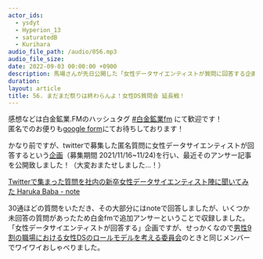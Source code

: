 ```yaml
---
actor_ids:
  - ysdyt
  - Hyperion_13
  - saturatedB
  - Kurihara
audio_file_path: /audio/056.mp3
audio_file_size: 
date: 2022-09-03 00:00:00 +0900
description: 馬場さんが先日公開した「女性データサイエンティストが質問に回答する企画」の延長戦です。
duration: 
layout: article
title: 56. まだまだ祭りは終わらんよ！女性DS質問会 延長戦！
---
```


感想などは白金鉱業.FMのハッシュタグ [#白金鉱業fm](https://twitter.com/search?q=%23%E7%99%BD%E9%87%91%E9%89%B1%E6%A5%ADfm&src=typed_query) にて歓迎です！  
匿名でのお便りも[google form](https://forms.gle/pRVNhjrhk8F88T228)にてお待ちしております！  

かなり前ですが、twitterで募集した匿名質問に女性データサイエンティストが回答するという[企画](https://twitter.com/Open_BrainPad/status/1460533100962885636?s=20&t=vJChbObtvhkkXIsJIMKrkA)（募集期間 2021/11/16~11/24)を行い、最近そのアンサー記事を公開致しました！（大変おまたせしました...！）  
  
[Twitterで集まった質問を社内の新卒女性データサイエンティスト陣に聞いてみた Haruka Baba - note](https://note.com/hrk_bb/n/nbd1161268d05)
  
30通ほどの質問をいただき、その大部分にはnoteで回答しましたが、いくつか未回答の質問があったため白金fmで追加アンサーということで収録しました。  
「女性データサイエンティストが回答する」企画ですが、せっかくなので[男性9割の職場における女性DSのロールモデルを考える委員会](https://shirokane-kougyou.github.io/episode/15)のときと同じメンバーでワイワイおしゃべりました。
